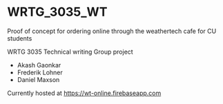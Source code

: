 # WRTG_3035_WT
Proof of concept for ordering online through the weathertech cafe for CU students

WRTG 3035 Technical writing Group project

* Akash Gaonkar
* Frederik Lohner
* Daniel Maxson

Currently hosted at https://wt-online.firebaseapp.com